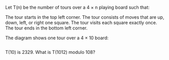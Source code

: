   <p>Let T(n) be the number of tours over a 4 &times; n playing board such that:</p>    The tour starts in the top left corner.  The tour consists of moves that are up, down, left, or right one square.  The tour visits each square exactly once.  The tour ends in the bottom left corner.      <p>The diagram shows one tour over a 4 &times; 10 board:</p>      <img src="project/images/p_237.gif" alt="" />    <p>T(10) is 2329. What is T(1012) modulo 108?</p>  